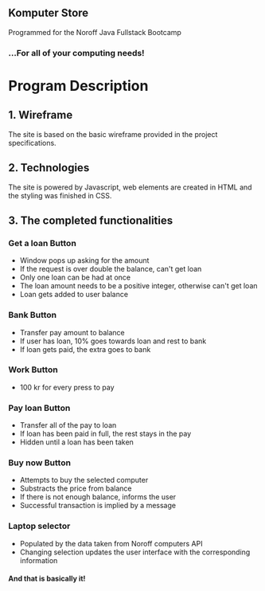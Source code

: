 ## Komputer Store
Programmed for the Noroff Java Fullstack Bootcamp

### ...For all of your computing needs!

# Program Description

## 1. Wireframe

The site is based on the basic wireframe provided in the project specifications.

## 2. Technologies

The site is powered by Javascript, web elements are created in HTML and the styling was finished in CSS.

## 3. The completed functionalities

### Get a loan Button
- Window pops up asking for the amount
- If the request is over double the balance, can't get loan
- Only one loan can be had at once
- The loan amount needs to be a positive integer, otherwise can't get loan
- Loan gets added to user balance

### Bank Button
- Transfer pay amount to balance
- If user has loan, 10% goes towards loan and rest to bank
- If loan gets paid, the extra goes to bank

### Work Button
- 100 kr for every press to pay

### Pay loan Button
- Transfer all of the pay to loan
- If loan has been paid in full, the rest stays in the pay
- Hidden until a loan has been taken

### Buy now Button
- Attempts to buy the selected computer
- Substracts the price from balance
- If there is not enough balance, informs the user
- Successful transaction is implied by a message

### Laptop selector
- Populated by the data taken from Noroff computers API
- Changing selection updates the user interface with the corresponding information

#### And that is basically it!
